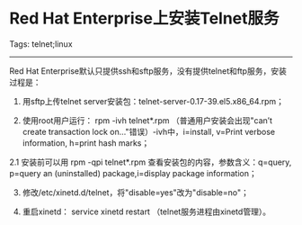 # Red Hat Enterprise上安装Telnet服务
Tags: telnet;linux

------

Red Hat Enterprise默认只提供ssh和sftp服务，没有提供telnet和ftp服务，安装过程是：

1. 用sftp上传telnet server安装包：telnet-server-0.17-39.el5.x86_64.rpm；

2. 使用root用户运行： rpm -ivh telnet*.rpm （普通用户安装会出现"can’t create transaction lock on..."错误）-ivh中，i=install, v=Print verbose information, h=print hash marks；
 
2.1 安装前可以用 rpm -qpi telnet*.rpm 查看安装包的内容，参数含义：q=query, p=query an (uninstalled) package,i=display package information；
 
3. 修改/etc/xinetd.d/telnet，将"disable=yes"改为"disable=no"；

4. 重启xinetd： service xinetd restart （telnet服务进程由xinetd管理）。